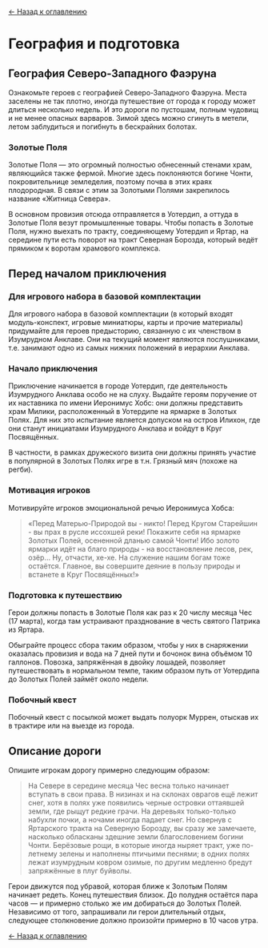[← Назад к оглавлению](README.md)

# География и подготовка

## География Северо-Западного Фаэруна

Ознакомьте героев с географией Северо-Западного Фаэруна. Места заселены не так плотно, иногда путешествие от города к городу может длиться несколько недель. И это дороги по пустошам, полным чудовищ и не менее опасных варваров. Зимой здесь можно сгинуть в метели, летом заблудиться и погибнуть в бескрайних болотах.

### Золотые Поля
Золотые Поля — это огромный полностью обнесенный стенами храм, являющийся также фермой. Многие здесь поклоняются богине Чонти, покровительнице земледелия, поэтому почва в этих краях плодородная. В связи с этим за Золотыми Полями закрепилось название «Житница Севера».

В основном провизия отсюда отправляется в Уотердип, а оттуда в Золотые Поля везут промышленные товары. Чтобы попасть в Золотые Поля, нужно выехать по тракту, соединяющему Уотердип и Яртар, на середине пути есть поворот на тракт Северная Борозда, который ведёт прямиком к воротам храмового комплекса.

## Перед началом приключения

### Для игрового набора в базовой комплектации

Для игрового набора в базовой комплектации (в который входят модуль-конспект, игровые миниатюры, карты и прочие материалы) придумайте для героев предысторию, связанную с их членством в Изумрудном Анклаве. Они на текущий момент являются послушниками, т.е. занимают одно из самых нижних положений в иерархии Анклава.

### Начало приключения

Приключение начинается в городе Уотердип, где деятельность Изумрудного Анклава особо не на слуху. Выдайте героям поручение от их наставника по имени Иеронимус Хобс: они должны представить храм Милики, расположенный в Уотердипе на ярмарке в Золотых Полях. Для них это испытание является допуском на остров Илихон, где они станут инициатами Изумрудного Анклава и войдут в Круг Посвящённых.

В частности, в рамках дружеского визита они должны принять участие в популярной в Золотых Полях игре в т.н. Грязный мяч (похоже на регби).

### Мотивация игроков

Мотивируйте игроков эмоциональной речью Иеронимуса Хобса:

> «Перед Матерью-Природой вы - никто! Перед Кругом Старейшин - вы прах в русле иссохшей реки! Покажите себя на ярмарке Золотых Полей, осененной дланью самой Чонти! Ибо золото ярмарки идёт на благо природы - на восстановление лесов, рек, озёр... Ну, отчасти, хе-хе. На служение нашим богам тоже остаётся. Главное, вы совершите деяние в пользу природы и встанете в Круг Посвящённых!»

### Подготовка к путешествию

Герои должны попасть в Золотые Поля как раз к 20 числу месяца Чес (17 марта), когда там устраивают празднование в честь святого Патрика из Яртара.

Обыграйте процесс сбора таким образом, чтобы у них в снаряжении оказалась провизия и вода на 7 дней пути и бочонок вина объёмом 10 галлонов. Повозка, запряжённая в двойку лошадей, позволяет путешествовать в нормальном темпе, таким образом путь от Уотердипа до Золотых Полей займёт около недели.

### Побочный квест

Побочный квест с посылкой может выдать полуорк Муррен, отыскав их в трактире или на выезде из города.

## Описание дороги

Опишите игрокам дорогу примерно следующим образом:

> На Севере в середине месяца Чес весна только начинает вступать в свои права. В низинах и на склонах оврагов ещё лежит снег, хотя в полях уже появились черные островки оттаявшей земли, где рыщут редкие грачи. На деревьях только-только набухли почки, а ночами иногда падает снег. Но свернув с Яртарского тракта на Северную Борозду, вы сразу же замечаете, насколько обласканы здешние земли благословением богини Чонти. Берёзовые рощи, в которые иногда ныряет тракт, уже по-летнему зелены и наполнены птичьими песнями; в одних полях лежат изумрудным ковром озимые, по другим медленно бредут запряжённые в плуг буйволы.

Герои движутся под убравой, которая ближе к Золотым Полям начинает редеть. Конец путешествия близок. До полудня остаётся пара часов — и примерно столько же им добираться до Золотых Полей. Независимо от того, запрашивали ли герои длительный отдых, следующее столкновение должно произойти примерно в 10 часов утра.

[← Назад к оглавлению](README.md)